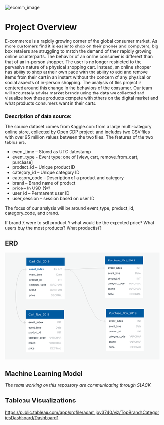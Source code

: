 ![ecomm_image](https://user-images.githubusercontent.com/100390727/180898274-f094b0b7-4536-40fe-93ed-001a449849c3.png)


# Project Overview
E-commerce is a rapidly growing corner of the global consumer market. As more customers find it is easier to shop on their phones and computers, big box retailers are struggling to match the demand of their rapidly growing online counterparts. The behavior of an online consumer is different than that of an in-person shopper. The user is no longer restricted to the pervasive nature of a physical shopping cart. Instead, an online shopper has ability to shop at their own pace with the ability to add and remove items from their cart in an instant without the concern of any physical or social aspects of in-person shopping. The analysis of this project is centered around this change in the behaviors of the consumer. Our team will accurately advise market brands using the data we collected and visualize how these products compete with others on the digital market and what products consumers want in their carts.

### Description of data source:

The source dataset comes from Kaggle.com from a large multi-category online store, collected by Open CDP project, and includes two CSV files with over 95 million values between the two files.  The features of the two tables are: 

- event_time – Stored as UTC datestamp
- event_type - Event type: one of [view, cart, remove_from_cart, purchase]
- product_id – Unique product ID
- category_id – Unique category ID
- category_code – Description of a product and category
- brand – Brand name of product
- price – In USD ($)?
- user_id – Permanent user ID
- user_session – session based on user ID

The focus of our analysis will be around event_type, product_id, category_code, and brand.

If brand X were to sell product Y what would be the expected price?
What users buy the most products? What product(s)?

## ERD

![ERD](Resources/Images/Cleaned_ECommerce_ERD.png)



## Machine Learning Model

_The team working on this repository are communicating through SLACK_

## Tableau Visualizations
https://public.tableau.com/app/profile/adam.joy3740/viz/TopBrandsCategoriesDashboard/Dashboard1
